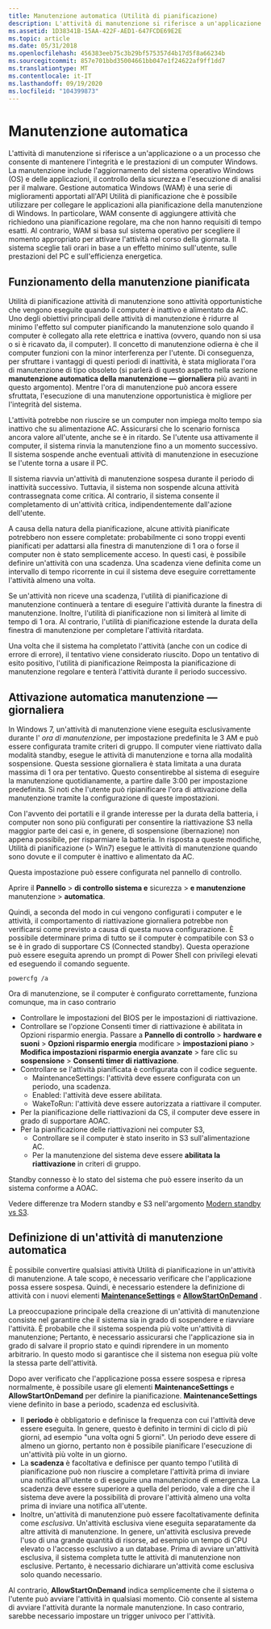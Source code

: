 ```yaml
---
title: Manutenzione automatica (Utilità di pianificazione)
description: L'attività di manutenzione si riferisce a un'applicazione o a un processo che consente di mantenere l'integrità e le prestazioni di un computer Windows.
ms.assetid: 1D38341B-15AA-422F-AED1-647FCDE69E2E
ms.topic: article
ms.date: 05/31/2018
ms.openlocfilehash: 456383eeb75c3b29bf575357d4b17d5f8a66234b
ms.sourcegitcommit: 857e701bbd35004661bb047e1f24622af9ff1dd7
ms.translationtype: MT
ms.contentlocale: it-IT
ms.lasthandoff: 09/19/2020
ms.locfileid: "104399873"
---
```

# <a name="automatic-maintenance"></a>Manutenzione automatica

L'attività di manutenzione si riferisce a un'applicazione o a un processo che consente di mantenere l'integrità e le prestazioni di un computer Windows. La manutenzione include l'aggiornamento del sistema operativo Windows (OS) e delle applicazioni, il controllo della sicurezza e l'esecuzione di analisi per il malware. Gestione automatica Windows (WAM) è una serie di miglioramenti apportati all'API Utilità di pianificazione che è possibile utilizzare per collegare le applicazioni alla pianificazione della manutenzione di Windows. In particolare, WAM consente di aggiungere attività che richiedono una pianificazione regolare, ma che non hanno requisiti di tempo esatti. Al contrario, WAM si basa sul sistema operativo per scegliere il momento appropriato per attivare l'attività nel corso della giornata. Il sistema sceglie tali orari in base a un effetto minimo sull'utente, sulle prestazioni del PC e sull'efficienza energetica.

## <a name="how-scheduled-maintenance-works"></a>Funzionamento della manutenzione pianificata

Utilità di pianificazione attività di manutenzione sono attività opportunistiche che vengono eseguite quando il computer è inattivo e alimentato da AC. Uno degli obiettivi principali delle attività di manutenzione è ridurre al minimo l'effetto sul computer pianificando la manutenzione solo quando il computer è collegato alla rete elettrica e inattiva (ovvero, quando non si usa o si è ricavato da, il computer). Il concetto di manutenzione odierna è che il computer funzioni con la minor interferenza per l'utente. Di conseguenza, per sfruttare i vantaggi di questi periodi di inattività, è stata migliorata l'ora di manutenzione di tipo obsoleto (si parlerà di questo aspetto nella sezione **manutenzione automatica della manutenzione &mdash; giornaliera** più avanti in questo argomento). Mentre l'ora di manutenzione può ancora essere sfruttata, l'esecuzione di una manutenzione opportunistica è migliore per l'integrità del sistema.

L'attività potrebbe non riuscire se un computer non impiega molto tempo sia inattivo che su alimentazione AC. Assicurarsi che lo scenario fornisca ancora valore all'utente, anche se è in ritardo. Se l'utente usa attivamente il computer, il sistema rinvia la manutenzione fino a un momento successivo. Il sistema sospende anche eventuali attività di manutenzione in esecuzione se l'utente torna a usare il PC.

Il sistema riavvia un'attività di manutenzione sospesa durante il periodo di inattività successivo. Tuttavia, il sistema non sospende alcuna attività contrassegnata come critica. Al contrario, il sistema consente il completamento di un'attività critica, indipendentemente dall'azione dell'utente.

A causa della natura della pianificazione, alcune attività pianificate potrebbero non essere completate: probabilmente ci sono troppi eventi pianificati per adattarsi alla finestra di manutenzione di 1 ora o forse il computer non è stato semplicemente acceso. In questi casi, è possibile definire un'attività con una scadenza. Una scadenza viene definita come un intervallo di tempo ricorrente in cui il sistema deve eseguire correttamente l'attività almeno una volta.

Se un'attività non riceve una scadenza, l'utilità di pianificazione di manutenzione continuerà a tentare di eseguire l'attività durante la finestra di manutenzione. Inoltre, l'utilità di pianificazione non si limiterà al limite di tempo di 1 ora. Al contrario, l'utilità di pianificazione estende la durata della finestra di manutenzione per completare l'attività ritardata.

Una volta che il sistema ha completato l'attività (anche con un codice di errore di errore), il tentativo viene considerato riuscito. Dopo un tentativo di esito positivo, l'utilità di pianificazione Reimposta la pianificazione di manutenzione regolare e tenterà l'attività durante il periodo successivo.

## <a name="automatic-maintenancemdashdaily-wakeup"></a>Attivazione automatica manutenzione &mdash; giornaliera

In Windows 7, un'attività di manutenzione viene eseguita esclusivamente durante l' *ora di manutenzione*, per impostazione predefinita le 3 AM e può essere configurata tramite criteri di gruppo. Il computer viene riattivato dalla modalità standby, esegue le attività di manutenzione e torna alla modalità sospensione. Questa sessione giornaliera è stata limitata a una durata massima di 1 ora per tentativo. Questo consentirebbe al sistema di eseguire la manutenzione quotidianamente, a partire dalle 3:00 per impostazione predefinita. Si noti che l'utente può ripianificare l'ora di attivazione della manutenzione tramite la configurazione di queste impostazioni.

Con l'avvento dei portatili e il grande interesse per la durata della batteria, i computer non sono più configurati per consentire la riattivazione S3 nella maggior parte dei casi e, in genere, di sospensione (ibernazione) non appena possibile, per risparmiare la batteria. In risposta a queste modifiche, Utilità di pianificazione (> Win7) esegue le attività di manutenzione quando sono dovute e il computer è inattivo e alimentato da AC.

Questa impostazione può essere configurata nel pannello di controllo.

Aprire il **Pannello**  >  **di controllo sistema e** sicurezza  >  **e manutenzione** manutenzione  >  **automatica**.

Quindi, a seconda del modo in cui vengono configurati i computer e le attività, il comportamento di riattivazione giornaliera potrebbe non verificarsi come previsto a causa di questa nuova configurazione. È possibile determinare prima di tutto se il computer è compatibile con S3 o se è in grado di supportare CS (Connected standby).
Questa operazione può essere eseguita aprendo un prompt di Power Shell con privilegi elevati ed eseguendo il comando seguente.

```console
powercfg /a
```

Ora di manutenzione, se il computer è configurato correttamente, funziona comunque, ma in caso contrario
  - Controllare le impostazioni del BIOS per le impostazioni di riattivazione. 
  - Controllare se l'opzione Consenti timer di riattivazione è abilitata in Opzioni risparmio energia.
    Passare a **Pannello di controllo**  >  **hardware e suoni**  >  **Opzioni risparmio energia** modificare  >  **impostazioni piano**  >  **Modifica impostazioni risparmio energia avanzate** > fare clic su **sospensione**  >  **Consenti timer di riattivazione**.
  - Controllare se l'attività pianificata è configurata con il codice seguente.
      * MaintenanceSettings: l'attività deve essere configurata con un periodo, una scadenza.
      * Enabled: l'attività deve essere abilitata.
      * WakeToRun: l'attività deve essere autorizzata a riattivare il computer.
  - Per la pianificazione delle riattivazioni da CS, il computer deve essere in grado di supportare AOAC.
  - Per la pianificazione delle riattivazioni nei computer S3,
      * Controllare se il computer è stato inserito in S3 sull'alimentazione AC.
      * Per la manutenzione del sistema deve essere **abilitata la riattivazione** in criteri di gruppo.
 
Standby connesso è lo stato del sistema che può essere inserito da un sistema conforme a AOAC.

Vedere differenze tra Modern standby e S3 nell'argomento [Modern standby vs S3](/windows-hardware/design/device-experiences/modern-standby-vs-s3).

## <a name="defining-an-automatic-maintenance-task"></a>Definizione di un'attività di manutenzione automatica

È possibile convertire qualsiasi attività Utilità di pianificazione in un'attività di manutenzione. A tale scopo, è necessario verificare che l'applicazione possa essere sospesa. Quindi, è necessario estendere la definizione di attività con i nuovi elementi [**MaintenanceSettings**](taskschedulerschema-maintenancesettings-maintenancesettingstype-element.md) e [**AllowStartOnDemand**](taskschedulerschema-allowstartondemand-settingstype-element.md) .

La preoccupazione principale della creazione di un'attività di manutenzione consiste nel garantire che il sistema sia in grado di sospendere e riavviare l'attività. È probabile che il sistema sospenda più volte un'attività di manutenzione; Pertanto, è necessario assicurarsi che l'applicazione sia in grado di salvare il proprio stato e quindi riprendere in un momento arbitrario. In questo modo si garantisce che il sistema non esegua più volte la stessa parte dell'attività.

Dopo aver verificato che l'applicazione possa essere sospesa e ripresa normalmente, è possibile usare gli elementi **MaintenanceSettings** e **AllowStartOnDemand** per definire la pianificazione. **MaintenanceSettings** viene definito in base a periodo, scadenza ed esclusività.

-   Il **periodo** è obbligatorio e definisce la frequenza con cui l'attività deve essere eseguita. In genere, questo è definito in termini di ciclo di più giorni, ad esempio "una volta ogni 5 giorni". Un periodo deve essere di almeno un giorno, pertanto non è possibile pianificare l'esecuzione di un'attività più volte in un giorno.
-   La **scadenza** è facoltativa e definisce per quanto tempo l'utilità di pianificazione può non riuscire a completare l'attività prima di inviare una notifica all'utente o di eseguire una manutenzione di emergenza. La scadenza deve essere superiore a quella del periodo, vale a dire che il sistema deve avere la possibilità di provare l'attività almeno una volta prima di inviare una notifica all'utente.
-   Inoltre, un'attività di manutenzione può essere facoltativamente definita come *esclusiva*. Un'attività esclusiva viene eseguita separatamente da altre attività di manutenzione. In genere, un'attività esclusiva prevede l'uso di una grande quantità di risorse, ad esempio un tempo di CPU elevato o l'accesso esclusivo a un database. Prima di avviare un'attività esclusiva, il sistema completa tutte le attività di manutenzione non esclusive. Pertanto, è necessario dichiarare un'attività come esclusiva solo quando necessario.

Al contrario, **AllowStartOnDemand** indica semplicemente che il sistema o l'utente può avviare l'attività in qualsiasi momento. Ciò consente al sistema di avviare l'attività durante la normale manutenzione. In caso contrario, sarebbe necessario impostare un trigger univoco per l'attività.
